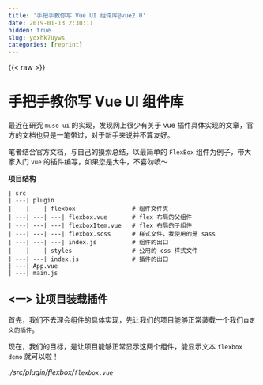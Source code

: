 ```yaml
---
title: '手把手教你写 Vue UI 组件库@vue2.0' 
date: 2019-01-13 2:30:11
hidden: true
slug: yqxhk7uyws
categories: [reprint]
---
```


{{< raw >}}

                    
<h1 id="articleHeader0">手把手教你写 Vue UI 组件库</h1>
<p>最近在研究 <code>muse-ui</code> 的实现，发现网上很少有关于 vue 插件具体实现的文章，官方的文档也只是一笔带过，对于新手来说并不算友好。</p>
<p>笔者结合官方文档，与自己的摸索总结，以最简单的 <code>FlexBox</code> 组件为例子，带大家入门 <code>vue</code> 的插件编写，如果您是大牛，不喜勿喷～</p>

<p><strong>项目结构</strong></p>
<div class="widget-codetool" style="display:none;">
      <div class="widget-codetool--inner">
      <span class="selectCode code-tool" data-toggle="tooltip" data-placement="top" title="" data-original-title="全选"></span>
      <span type="button" class="copyCode code-tool" data-toggle="tooltip" data-placement="top" data-clipboard-text="| src
| ---| plugin
| ---| ---| flexbox                # 组件文件夹
| ---| ---| ---| flexbox.vue       # flex 布局的父组件
| ---| ---| ---| flexboxItem.vue   # flex 布局的子组件
| ---| ---| ---| flexbox.scss      # 样式文件，我使用的是 sass
| ---| ---| ---| index.js          # 组件的出口
| ---| ---| styles                 # 公用的 css 样式文件
| ---| ---| index.js               # 插件的出口
| ---| App.vue
| ---| main.js" title="" data-original-title="复制"></span>
      <span type="button" class="saveToNote code-tool" data-toggle="tooltip" data-placement="top" title="" data-original-title="放进笔记"></span>
      </div>
      </div><pre class="bash hljs"><code class="bash">| src
| ---| plugin
| ---| ---| flexbox                <span class="hljs-comment"># 组件文件夹</span>
| ---| ---| ---| flexbox.vue       <span class="hljs-comment"># flex 布局的父组件</span>
| ---| ---| ---| flexboxItem.vue   <span class="hljs-comment"># flex 布局的子组件</span>
| ---| ---| ---| flexbox.scss      <span class="hljs-comment"># 样式文件，我使用的是 sass</span>
| ---| ---| ---| index.js          <span class="hljs-comment"># 组件的出口</span>
| ---| ---| styles                 <span class="hljs-comment"># 公用的 css 样式文件</span>
| ---| ---| index.js               <span class="hljs-comment"># 插件的出口</span>
| ---| App.vue
| ---| main.js</code></pre>

<h2 id="articleHeader1">&lt;一&gt; 让项目装载插件</h2>
<p>首先，我们不去理会组件的具体实现，先让我们的项目能够正常装载一个我们<code>自定义的插件</code>。</p>
<p>现在，我们的目标，是让项目能够正常显示这两个组件，能显示文本 <code>flexbox demo</code> 就可以啦！</p>
<p><em>./src/plugin/flexbox/<code>flexbox.vue</code></em></p>
<div class="widget-codetool" style="display:none;">
      <div class="widget-codetool--inner">
      <span class="selectCode code-tool" data-toggle="tooltip" data-placement="top" title="" data-original-title="全选"></span>
      <span type="button" class="copyCode code-tool" data-toggle="tooltip" data-placement="top" data-clipboard-text="<template>
  <div>flexbox demo</div>
</template>

<script>
export default {
    // 这是该组件的自定义名称，
    // 之后引用组件时就会用到这个名称。
    name: 'my-flexbox'
}
</script>" title="" data-original-title="复制"></span>
      <span type="button" class="saveToNote code-tool" data-toggle="tooltip" data-placement="top" title="" data-original-title="放进笔记"></span>
      </div>
      </div><pre class="xml hljs"><code class="html"><span class="hljs-tag">&lt;<span class="hljs-name">template</span>&gt;</span>
  <span class="hljs-tag">&lt;<span class="hljs-name">div</span>&gt;</span>flexbox demo<span class="hljs-tag">&lt;/<span class="hljs-name">div</span>&gt;</span>
<span class="hljs-tag">&lt;/<span class="hljs-name">template</span>&gt;</span>

<span class="hljs-tag">&lt;<span class="hljs-name">script</span>&gt;</span><span class="javascript">
<span class="hljs-keyword">export</span> <span class="hljs-keyword">default</span> {
    <span class="hljs-comment">// 这是该组件的自定义名称，</span>
    <span class="hljs-comment">// 之后引用组件时就会用到这个名称。</span>
    name: <span class="hljs-string">'my-flexbox'</span>
}
</span><span class="hljs-tag">&lt;/<span class="hljs-name">script</span>&gt;</span></code></pre>

<p><em>./src/plugin/flexbox/<code>flexboxItem.vue</code></em></p>
<div class="widget-codetool" style="display:none;">
      <div class="widget-codetool--inner">
      <span class="selectCode code-tool" data-toggle="tooltip" data-placement="top" title="" data-original-title="全选"></span>
      <span type="button" class="copyCode code-tool" data-toggle="tooltip" data-placement="top" data-clipboard-text="<template>
    <div>flexboxItem demo</div>
</template>

<script>
export default {
    name: 'my-flexbox-item'
}
</script>" title="" data-original-title="复制"></span>
      <span type="button" class="saveToNote code-tool" data-toggle="tooltip" data-placement="top" title="" data-original-title="放进笔记"></span>
      </div>
      </div><pre class="xml hljs"><code class="html"><span class="hljs-tag">&lt;<span class="hljs-name">template</span>&gt;</span>
    <span class="hljs-tag">&lt;<span class="hljs-name">div</span>&gt;</span>flexboxItem demo<span class="hljs-tag">&lt;/<span class="hljs-name">div</span>&gt;</span>
<span class="hljs-tag">&lt;/<span class="hljs-name">template</span>&gt;</span>

<span class="hljs-tag">&lt;<span class="hljs-name">script</span>&gt;</span><span class="javascript">
<span class="hljs-keyword">export</span> <span class="hljs-keyword">default</span> {
    <span class="hljs-attr">name</span>: <span class="hljs-string">'my-flexbox-item'</span>
}
</span><span class="hljs-tag">&lt;/<span class="hljs-name">script</span>&gt;</span></code></pre>

<p><em>./src/plugin/flexbox/<code>index.js</code></em></p>
<p>这是整个 <code>flexbox</code> 组件的出口文件。\<br>因为这个组件有两个子组件，所以我们将引入的 <code>default</code> 改名为该组件的名称。<code>{ default as flexbox }</code></p>
<div class="widget-codetool" style="display:none;">
      <div class="widget-codetool--inner">
      <span class="selectCode code-tool" data-toggle="tooltip" data-placement="top" title="" data-original-title="全选"></span>
      <span type="button" class="copyCode code-tool" data-toggle="tooltip" data-placement="top" data-clipboard-text="// 引用 scss 文件
import './flexbox.scss'  

// 引用组件
export { default as flexbox } from './flexbox.vue'
export { default as flexboxItem } from './flexboxItem.vue'" title="" data-original-title="复制"></span>
      <span type="button" class="saveToNote code-tool" data-toggle="tooltip" data-placement="top" title="" data-original-title="放进笔记"></span>
      </div>
      </div><pre class="javascript hljs"><code class="javascript"><span class="hljs-comment">// 引用 scss 文件</span>
<span class="hljs-keyword">import</span> <span class="hljs-string">'./flexbox.scss'</span>  

<span class="hljs-comment">// 引用组件</span>
<span class="hljs-keyword">export</span> { <span class="hljs-keyword">default</span> <span class="hljs-keyword">as</span> flexbox } <span class="hljs-keyword">from</span> <span class="hljs-string">'./flexbox.vue'</span>
<span class="hljs-keyword">export</span> { <span class="hljs-keyword">default</span> <span class="hljs-keyword">as</span> flexboxItem } <span class="hljs-keyword">from</span> <span class="hljs-string">'./flexboxItem.vue'</span></code></pre>

<p><em>./src/plugin/<code>index.js</code></em></p>
<p>现在，我们来到插件的出口文件。</p>
<div class="widget-codetool" style="display:none;">
      <div class="widget-codetool--inner">
      <span class="selectCode code-tool" data-toggle="tooltip" data-placement="top" title="" data-original-title="全选"></span>
      <span type="button" class="copyCode code-tool" data-toggle="tooltip" data-placement="top" data-clipboard-text="// ----- 1
import * as flexbox from './flexbox'

// ----- 2
const components = {
    ...flexbox
}

// ----- 3
const install = function (Vue, Option) {
    // ----- 4
     Object.keys(components).forEach((key) => {
        Vue.component(components[key].name, components[key])
    })
}

// ----- 5
export default {
    install
}" title="" data-original-title="复制"></span>
      <span type="button" class="saveToNote code-tool" data-toggle="tooltip" data-placement="top" title="" data-original-title="放进笔记"></span>
      </div>
      </div><pre class="javascript hljs"><code class="javascript"><span class="hljs-comment">// ----- 1</span>
<span class="hljs-keyword">import</span> * <span class="hljs-keyword">as</span> flexbox <span class="hljs-keyword">from</span> <span class="hljs-string">'./flexbox'</span>

<span class="hljs-comment">// ----- 2</span>
<span class="hljs-keyword">const</span> components = {
    ...flexbox
}

<span class="hljs-comment">// ----- 3</span>
<span class="hljs-keyword">const</span> install = <span class="hljs-function"><span class="hljs-keyword">function</span> (<span class="hljs-params">Vue, Option</span>) </span>{
    <span class="hljs-comment">// ----- 4</span>
     <span class="hljs-built_in">Object</span>.keys(components).forEach(<span class="hljs-function">(<span class="hljs-params">key</span>) =&gt;</span> {
        Vue.component(components[key].name, components[key])
    })
}

<span class="hljs-comment">// ----- 5</span>
<span class="hljs-keyword">export</span> <span class="hljs-keyword">default</span> {
    install
}</code></pre>
<ol>
<li><p>引入组件</p></li>
<li><p>定义 <code>components</code> 变量</p></li>
<li><p><strong>这里是重点</strong>，vue 为编写插件提供了一个 <code>install(Vue, Option)</code> 方法，该方法为 vue 添加全局功能；<br><br>该方法有两个参数，第一个是 <code>Vue</code>构造器，第二个是可选的参数；</p></li>
<li><p>使用 vue 的全局方法 <code>Vue.component(Name, Object)</code> 定义组件，第一个参数是组件名，第二参数是组件对象；</p></li>
<li><p>最后将组件默认导出。</p></li>
</ol>
<p><em>./src/<code>main.js</code></em></p>
<p>我们来到 <code>main.js</code>，在这里，我们将进行插件的最后配置啦。</p>
<p>使用 vue 的全局方法 <code>Vue.use(PluginName, Options)</code>，第一个参数是插件的名字，第二个是可选的参数。</p>
<div class="widget-codetool" style="display:none;">
      <div class="widget-codetool--inner">
      <span class="selectCode code-tool" data-toggle="tooltip" data-placement="top" title="" data-original-title="全选"></span>
      <span type="button" class="copyCode code-tool" data-toggle="tooltip" data-placement="top" data-clipboard-text="import plugin from './plugin'
Vue.use(plugin)" title="" data-original-title="复制"></span>
      <span type="button" class="saveToNote code-tool" data-toggle="tooltip" data-placement="top" title="" data-original-title="放进笔记"></span>
      </div>
      </div><pre class="javascript hljs"><code class="javascript"><span class="hljs-keyword">import</span> plugin <span class="hljs-keyword">from</span> <span class="hljs-string">'./plugin'</span>
Vue.use(plugin)</code></pre>

<p><em>./src/<code>App.vue</code></em></p>
<p>终于，我们可以在项目中引用我们定义的组件啦！</p>
<div class="widget-codetool" style="display:none;">
      <div class="widget-codetool--inner">
      <span class="selectCode code-tool" data-toggle="tooltip" data-placement="top" title="" data-original-title="全选"></span>
      <span type="button" class="copyCode code-tool" data-toggle="tooltip" data-placement="top" data-clipboard-text="<template>
    <my-flexbox></my-flexbox>
    <my-flexbox-item></my-flexbox-item>
</template>" title="" data-original-title="复制"></span>
      <span type="button" class="saveToNote code-tool" data-toggle="tooltip" data-placement="top" title="" data-original-title="放进笔记"></span>
      </div>
      </div><pre class="xml hljs"><code class="html"><span class="hljs-tag">&lt;<span class="hljs-name">template</span>&gt;</span>
    <span class="hljs-tag">&lt;<span class="hljs-name">my-flexbox</span>&gt;</span><span class="hljs-tag">&lt;/<span class="hljs-name">my-flexbox</span>&gt;</span>
    <span class="hljs-tag">&lt;<span class="hljs-name">my-flexbox-item</span>&gt;</span><span class="hljs-tag">&lt;/<span class="hljs-name">my-flexbox-item</span>&gt;</span>
<span class="hljs-tag">&lt;/<span class="hljs-name">template</span>&gt;</span></code></pre>

<h2 id="articleHeader2">&lt;二&gt; <code>Flexbox</code> 组件的实现</h2>
<p>组件的具体实现，就和平时自己写组件的方法是一样的了。</p>
<p>这里先贴出代码，我会将具体原理写在代码注释里面。</p>
<p><em>./src/plugin/flexbox/<code>flexbox.vue</code></em></p>
<div class="widget-codetool" style="display:none;">
      <div class="widget-codetool--inner">
      <span class="selectCode code-tool" data-toggle="tooltip" data-placement="top" title="" data-original-title="全选"></span>
      <span type="button" class="copyCode code-tool" data-toggle="tooltip" data-placement="top" data-clipboard-text="<template>
    <!-- 为组件绑定一个类，这个类的值通过计算属性来得出 -->
    <div class=&quot;my-flexbox&quot;
         :class=&quot;classObj&quot;>
        <!-- slot 用来装载子组件，my-flexbox-item -->
        <slot></slot>
    </div>
</template>

<script>
export default {
    name: 'my-flexbox',
    props: {
        // 子组件 my-flexbox-item 之间是否存在间隙，
        // 默认，8px 的间隙。
        gutter: {
            type: Number,
            default: 8
        },
        // 子组件的排列方式，水平，或垂直排列。
        orient: {
            type: String,
            default: 'horizontal'
        },
        justify: {
            type: String
        },
        align: {
            type: String
        },
        wrap: {
            type: String,
            default: 'nowrap'
        }
    },
    computed: {
        // 我们通过父级传递过来的参数，
        // 来判断该组件需要应用哪些样式
        // 如：<my-flexbox orient=&quot;vertical&quot; justify=&quot;flex-start&quot;></my-flexbox>
        classObj () {
            let classObj = {};

            // orient
            if (this.orient === 'vertical') classObj['flex-vertical'] = true;

            // wrap
            if (this.wrap === 'wrap') {
                classObj['flex-wrap'] = true
            } else {
                classObj['flex-nowrap'] = true
            }

            // justify
            switch (this.justify) {
                case 'flex-start':
                    classObj['justify-start'] = true;
                    break;
                case 'flex-end':
                    classObj['justify-end'] = true;
                    break;
                case 'center':
                    classObj['justify-center'] = true;
                    break;
                case 'space-between':
                    classObj['justify-space-between'] = true;
                    break;
                case 'space-around':
                    classObj['justify-space-around'] = true;
                    break
            };

            // align
            switch (this.align) {
                case 'flex-start':
                    classObj['align-start'] = true;
                    break;
                case 'flex-end':
                    classObj['align-end'] = true;
                    break;
                case 'center':
                    classObj['align-center'] = true;
                    break;
                case 'baseline':
                    classObj['align-baseline'] = true;
                    break;
                case 'stretch':
                    classObj['align-stretch'] = true;
                    break;
            };

            return classObj;
        }
    }
}
</script>" title="" data-original-title="复制"></span>
      <span type="button" class="saveToNote code-tool" data-toggle="tooltip" data-placement="top" title="" data-original-title="放进笔记"></span>
      </div>
      </div><pre class="xml hljs"><code class="html"><span class="hljs-tag">&lt;<span class="hljs-name">template</span>&gt;</span>
    <span class="hljs-comment">&lt;!-- 为组件绑定一个类，这个类的值通过计算属性来得出 --&gt;</span>
    <span class="hljs-tag">&lt;<span class="hljs-name">div</span> <span class="hljs-attr">class</span>=<span class="hljs-string">"my-flexbox"</span>
         <span class="hljs-attr">:class</span>=<span class="hljs-string">"classObj"</span>&gt;</span>
        <span class="hljs-comment">&lt;!-- slot 用来装载子组件，my-flexbox-item --&gt;</span>
        <span class="hljs-tag">&lt;<span class="hljs-name">slot</span>&gt;</span><span class="hljs-tag">&lt;/<span class="hljs-name">slot</span>&gt;</span>
    <span class="hljs-tag">&lt;/<span class="hljs-name">div</span>&gt;</span>
<span class="hljs-tag">&lt;/<span class="hljs-name">template</span>&gt;</span>

<span class="hljs-tag">&lt;<span class="hljs-name">script</span>&gt;</span><span class="javascript">
<span class="hljs-keyword">export</span> <span class="hljs-keyword">default</span> {
    <span class="hljs-attr">name</span>: <span class="hljs-string">'my-flexbox'</span>,
    <span class="hljs-attr">props</span>: {
        <span class="hljs-comment">// 子组件 my-flexbox-item 之间是否存在间隙，</span>
        <span class="hljs-comment">// 默认，8px 的间隙。</span>
        gutter: {
            <span class="hljs-attr">type</span>: <span class="hljs-built_in">Number</span>,
            <span class="hljs-attr">default</span>: <span class="hljs-number">8</span>
        },
        <span class="hljs-comment">// 子组件的排列方式，水平，或垂直排列。</span>
        orient: {
            <span class="hljs-attr">type</span>: <span class="hljs-built_in">String</span>,
            <span class="hljs-attr">default</span>: <span class="hljs-string">'horizontal'</span>
        },
        <span class="hljs-attr">justify</span>: {
            <span class="hljs-attr">type</span>: <span class="hljs-built_in">String</span>
        },
        <span class="hljs-attr">align</span>: {
            <span class="hljs-attr">type</span>: <span class="hljs-built_in">String</span>
        },
        <span class="hljs-attr">wrap</span>: {
            <span class="hljs-attr">type</span>: <span class="hljs-built_in">String</span>,
            <span class="hljs-attr">default</span>: <span class="hljs-string">'nowrap'</span>
        }
    },
    <span class="hljs-attr">computed</span>: {
        <span class="hljs-comment">// 我们通过父级传递过来的参数，</span>
        <span class="hljs-comment">// 来判断该组件需要应用哪些样式</span>
        <span class="hljs-comment">// 如：&lt;my-flexbox orient="vertical" justify="flex-start"&gt;&lt;/my-flexbox&gt;</span>
        classObj () {
            <span class="hljs-keyword">let</span> classObj = {};

            <span class="hljs-comment">// orient</span>
            <span class="hljs-keyword">if</span> (<span class="hljs-keyword">this</span>.orient === <span class="hljs-string">'vertical'</span>) classObj[<span class="hljs-string">'flex-vertical'</span>] = <span class="hljs-literal">true</span>;

            <span class="hljs-comment">// wrap</span>
            <span class="hljs-keyword">if</span> (<span class="hljs-keyword">this</span>.wrap === <span class="hljs-string">'wrap'</span>) {
                classObj[<span class="hljs-string">'flex-wrap'</span>] = <span class="hljs-literal">true</span>
            } <span class="hljs-keyword">else</span> {
                classObj[<span class="hljs-string">'flex-nowrap'</span>] = <span class="hljs-literal">true</span>
            }

            <span class="hljs-comment">// justify</span>
            <span class="hljs-keyword">switch</span> (<span class="hljs-keyword">this</span>.justify) {
                <span class="hljs-keyword">case</span> <span class="hljs-string">'flex-start'</span>:
                    classObj[<span class="hljs-string">'justify-start'</span>] = <span class="hljs-literal">true</span>;
                    <span class="hljs-keyword">break</span>;
                <span class="hljs-keyword">case</span> <span class="hljs-string">'flex-end'</span>:
                    classObj[<span class="hljs-string">'justify-end'</span>] = <span class="hljs-literal">true</span>;
                    <span class="hljs-keyword">break</span>;
                <span class="hljs-keyword">case</span> <span class="hljs-string">'center'</span>:
                    classObj[<span class="hljs-string">'justify-center'</span>] = <span class="hljs-literal">true</span>;
                    <span class="hljs-keyword">break</span>;
                <span class="hljs-keyword">case</span> <span class="hljs-string">'space-between'</span>:
                    classObj[<span class="hljs-string">'justify-space-between'</span>] = <span class="hljs-literal">true</span>;
                    <span class="hljs-keyword">break</span>;
                <span class="hljs-keyword">case</span> <span class="hljs-string">'space-around'</span>:
                    classObj[<span class="hljs-string">'justify-space-around'</span>] = <span class="hljs-literal">true</span>;
                    <span class="hljs-keyword">break</span>
            };

            <span class="hljs-comment">// align</span>
            <span class="hljs-keyword">switch</span> (<span class="hljs-keyword">this</span>.align) {
                <span class="hljs-keyword">case</span> <span class="hljs-string">'flex-start'</span>:
                    classObj[<span class="hljs-string">'align-start'</span>] = <span class="hljs-literal">true</span>;
                    <span class="hljs-keyword">break</span>;
                <span class="hljs-keyword">case</span> <span class="hljs-string">'flex-end'</span>:
                    classObj[<span class="hljs-string">'align-end'</span>] = <span class="hljs-literal">true</span>;
                    <span class="hljs-keyword">break</span>;
                <span class="hljs-keyword">case</span> <span class="hljs-string">'center'</span>:
                    classObj[<span class="hljs-string">'align-center'</span>] = <span class="hljs-literal">true</span>;
                    <span class="hljs-keyword">break</span>;
                <span class="hljs-keyword">case</span> <span class="hljs-string">'baseline'</span>:
                    classObj[<span class="hljs-string">'align-baseline'</span>] = <span class="hljs-literal">true</span>;
                    <span class="hljs-keyword">break</span>;
                <span class="hljs-keyword">case</span> <span class="hljs-string">'stretch'</span>:
                    classObj[<span class="hljs-string">'align-stretch'</span>] = <span class="hljs-literal">true</span>;
                    <span class="hljs-keyword">break</span>;
            };

            <span class="hljs-keyword">return</span> classObj;
        }
    }
}
</span><span class="hljs-tag">&lt;/<span class="hljs-name">script</span>&gt;</span></code></pre>

<p><em>./src/plugin/flexbox/<code>flexbox.scss</code></em></p>
<p><code>scss</code> 中定义需要使用到的样式</p>
<div class="widget-codetool" style="display:none;">
      <div class="widget-codetool--inner">
      <span class="selectCode code-tool" data-toggle="tooltip" data-placement="top" title="" data-original-title="全选"></span>
      <span type="button" class="copyCode code-tool" data-toggle="tooltip" data-placement="top" data-clipboard-text=".my-flexbox {
    width: 100%;
    display: flex;
}
.flex-vertical {
    flex-direction: column;
}
.flex-wrap {
    flex-wrap: wrap;
}
.flex-nowrap {
    flex-wrap: nowrap;
}

/* justify */
.justify-start {
    justify-content: flex-start
}
.justify-end {
    justify-content: flex-end
}
.justify-center {
    justify-content: center
}
.justify-space-between {
    justify-content: space-between
}
.justify-space-around {
    justify-content: space-around
}

/* align */
.align-start {
    align-items: flex-start
}
.align-end {
    align-items: flex-end
}
.align-center {
    align-items: center
}
.align-baseline {
    align-items: baseline
}
.align-stretch {
    align-items: stretch
}" title="" data-original-title="复制"></span>
      <span type="button" class="saveToNote code-tool" data-toggle="tooltip" data-placement="top" title="" data-original-title="放进笔记"></span>
      </div>
      </div><pre class="css hljs"><code class="css"><span class="hljs-selector-class">.my-flexbox</span> {
    <span class="hljs-attribute">width</span>: <span class="hljs-number">100%</span>;
    <span class="hljs-attribute">display</span>: flex;
}
<span class="hljs-selector-class">.flex-vertical</span> {
    <span class="hljs-attribute">flex-direction</span>: column;
}
<span class="hljs-selector-class">.flex-wrap</span> {
    <span class="hljs-attribute">flex-wrap</span>: wrap;
}
<span class="hljs-selector-class">.flex-nowrap</span> {
    <span class="hljs-attribute">flex-wrap</span>: nowrap;
}

<span class="hljs-comment">/* justify */</span>
<span class="hljs-selector-class">.justify-start</span> {
    <span class="hljs-attribute">justify-content</span>: flex-start
}
<span class="hljs-selector-class">.justify-end</span> {
    <span class="hljs-attribute">justify-content</span>: flex-end
}
<span class="hljs-selector-class">.justify-center</span> {
    <span class="hljs-attribute">justify-content</span>: center
}
<span class="hljs-selector-class">.justify-space-between</span> {
    <span class="hljs-attribute">justify-content</span>: space-between
}
<span class="hljs-selector-class">.justify-space-around</span> {
    <span class="hljs-attribute">justify-content</span>: space-around
}

<span class="hljs-comment">/* align */</span>
<span class="hljs-selector-class">.align-start</span> {
    <span class="hljs-attribute">align-items</span>: flex-start
}
<span class="hljs-selector-class">.align-end</span> {
    <span class="hljs-attribute">align-items</span>: flex-end
}
<span class="hljs-selector-class">.align-center</span> {
    <span class="hljs-attribute">align-items</span>: center
}
<span class="hljs-selector-class">.align-baseline</span> {
    <span class="hljs-attribute">align-items</span>: baseline
}
<span class="hljs-selector-class">.align-stretch</span> {
    <span class="hljs-attribute">align-items</span>: stretch
}</code></pre>

<p><em>./src/<code>App.vue</code></em></p>
<p>好了！我们可以在项目中用到这个组件了！</p>
<div class="widget-codetool" style="display:none;">
      <div class="widget-codetool--inner">
      <span class="selectCode code-tool" data-toggle="tooltip" data-placement="top" title="" data-original-title="全选"></span>
      <span type="button" class="copyCode code-tool" data-toggle="tooltip" data-placement="top" data-clipboard-text="<template>
    <div id=&quot;app&quot;>
        <my-flexbox>
            <p>demo</p>
            <p>demo</p>
        </my-flexbox>
    </div>
</template>" title="" data-original-title="复制"></span>
      <span type="button" class="saveToNote code-tool" data-toggle="tooltip" data-placement="top" title="" data-original-title="放进笔记"></span>
      </div>
      </div><pre class="xml hljs"><code class="html"><span class="hljs-tag">&lt;<span class="hljs-name">template</span>&gt;</span>
    <span class="hljs-tag">&lt;<span class="hljs-name">div</span> <span class="hljs-attr">id</span>=<span class="hljs-string">"app"</span>&gt;</span>
        <span class="hljs-tag">&lt;<span class="hljs-name">my-flexbox</span>&gt;</span>
            <span class="hljs-tag">&lt;<span class="hljs-name">p</span>&gt;</span>demo<span class="hljs-tag">&lt;/<span class="hljs-name">p</span>&gt;</span>
            <span class="hljs-tag">&lt;<span class="hljs-name">p</span>&gt;</span>demo<span class="hljs-tag">&lt;/<span class="hljs-name">p</span>&gt;</span>
        <span class="hljs-tag">&lt;/<span class="hljs-name">my-flexbox</span>&gt;</span>
    <span class="hljs-tag">&lt;/<span class="hljs-name">div</span>&gt;</span>
<span class="hljs-tag">&lt;/<span class="hljs-name">template</span>&gt;</span></code></pre>
<p>你也可以让他们垂直排列！</p>
<div class="widget-codetool" style="display:none;">
      <div class="widget-codetool--inner">
      <span class="selectCode code-tool" data-toggle="tooltip" data-placement="top" title="" data-original-title="全选"></span>
      <span type="button" class="copyCode code-tool" data-toggle="tooltip" data-placement="top" data-clipboard-text="<template>
    <div id=&quot;app&quot;>
        <my-flexbox orient=&quot;vertical&quot;>
            <p>demo</p>
            <p>demo</p>
        </my-flexbox>
    </div>
</template>" title="" data-original-title="复制"></span>
      <span type="button" class="saveToNote code-tool" data-toggle="tooltip" data-placement="top" title="" data-original-title="放进笔记"></span>
      </div>
      </div><pre class="xml hljs"><code class="html"><span class="hljs-tag">&lt;<span class="hljs-name">template</span>&gt;</span>
    <span class="hljs-tag">&lt;<span class="hljs-name">div</span> <span class="hljs-attr">id</span>=<span class="hljs-string">"app"</span>&gt;</span>
        <span class="hljs-tag">&lt;<span class="hljs-name">my-flexbox</span> <span class="hljs-attr">orient</span>=<span class="hljs-string">"vertical"</span>&gt;</span>
            <span class="hljs-tag">&lt;<span class="hljs-name">p</span>&gt;</span>demo<span class="hljs-tag">&lt;/<span class="hljs-name">p</span>&gt;</span>
            <span class="hljs-tag">&lt;<span class="hljs-name">p</span>&gt;</span>demo<span class="hljs-tag">&lt;/<span class="hljs-name">p</span>&gt;</span>
        <span class="hljs-tag">&lt;/<span class="hljs-name">my-flexbox</span>&gt;</span>
    <span class="hljs-tag">&lt;/<span class="hljs-name">div</span>&gt;</span>
<span class="hljs-tag">&lt;/<span class="hljs-name">template</span>&gt;</span></code></pre>

<h2 id="articleHeader3">&lt;三&gt; <code>FlexboxItem</code> 组件的实现</h2>
<p><code>flexbox-item</code> 组件和 <code>flexbox</code> 组件实现原理大同小异，直接贴代码了！</p>
<p><em>./src/plugin/flexbox/<code>flexbox.vue</code></em></p>
<div class="widget-codetool" style="display:none;">
      <div class="widget-codetool--inner">
      <span class="selectCode code-tool" data-toggle="tooltip" data-placement="top" title="" data-original-title="全选"></span>
      <span type="button" class="copyCode code-tool" data-toggle="tooltip" data-placement="top" data-clipboard-text="<template>
    <div class=&quot;my-flexbox-item&quot;
         :style=&quot;styleObj&quot;>
        <slot></slot>
    </div>
</template>

<script>
export default {
    name: 'my-flexbox-item',
    props: {
        grow: {
            type: [String, Number],
            default: 0
        },
        shrink: {
            type: [String, Number],
            default: 1
        },
        basis: {
            type: [String, Number],
            default: 'auto'
        },
        order: {
            type: [String, Number],
            default: 0
        }
    },
    computed: {
        styleObj () {
            let styleObj = {};

            // gutter
            let gutter = this.$parent.gutter,
                orient = this.$parent.orient;
            
            let marginName = orient === 'horizontal'?'marginLeft':'marginTop';
            styleObj[marginName] = gutter + 'px';

            // grow
            styleObj['flex-grow'] = this.grow;

            // shrink
            styleObj['flex-shrink'] = this.shrink;

            // basis
            styleObj['flex-basis'] = this.basis;

            // order
            styleObj['order'] = this.order;

            return styleObj;
        }
    }
}
</script>" title="" data-original-title="复制"></span>
      <span type="button" class="saveToNote code-tool" data-toggle="tooltip" data-placement="top" title="" data-original-title="放进笔记"></span>
      </div>
      </div><pre class="xml hljs"><code class="html"><span class="hljs-tag">&lt;<span class="hljs-name">template</span>&gt;</span>
    <span class="hljs-tag">&lt;<span class="hljs-name">div</span> <span class="hljs-attr">class</span>=<span class="hljs-string">"my-flexbox-item"</span>
         <span class="hljs-attr">:style</span>=<span class="hljs-string">"styleObj"</span>&gt;</span>
        <span class="hljs-tag">&lt;<span class="hljs-name">slot</span>&gt;</span><span class="hljs-tag">&lt;/<span class="hljs-name">slot</span>&gt;</span>
    <span class="hljs-tag">&lt;/<span class="hljs-name">div</span>&gt;</span>
<span class="hljs-tag">&lt;/<span class="hljs-name">template</span>&gt;</span>

<span class="hljs-tag">&lt;<span class="hljs-name">script</span>&gt;</span><span class="javascript">
<span class="hljs-keyword">export</span> <span class="hljs-keyword">default</span> {
    <span class="hljs-attr">name</span>: <span class="hljs-string">'my-flexbox-item'</span>,
    <span class="hljs-attr">props</span>: {
        <span class="hljs-attr">grow</span>: {
            <span class="hljs-attr">type</span>: [<span class="hljs-built_in">String</span>, <span class="hljs-built_in">Number</span>],
            <span class="hljs-attr">default</span>: <span class="hljs-number">0</span>
        },
        <span class="hljs-attr">shrink</span>: {
            <span class="hljs-attr">type</span>: [<span class="hljs-built_in">String</span>, <span class="hljs-built_in">Number</span>],
            <span class="hljs-attr">default</span>: <span class="hljs-number">1</span>
        },
        <span class="hljs-attr">basis</span>: {
            <span class="hljs-attr">type</span>: [<span class="hljs-built_in">String</span>, <span class="hljs-built_in">Number</span>],
            <span class="hljs-attr">default</span>: <span class="hljs-string">'auto'</span>
        },
        <span class="hljs-attr">order</span>: {
            <span class="hljs-attr">type</span>: [<span class="hljs-built_in">String</span>, <span class="hljs-built_in">Number</span>],
            <span class="hljs-attr">default</span>: <span class="hljs-number">0</span>
        }
    },
    <span class="hljs-attr">computed</span>: {
        styleObj () {
            <span class="hljs-keyword">let</span> styleObj = {};

            <span class="hljs-comment">// gutter</span>
            <span class="hljs-keyword">let</span> gutter = <span class="hljs-keyword">this</span>.$parent.gutter,
                orient = <span class="hljs-keyword">this</span>.$parent.orient;
            
            <span class="hljs-keyword">let</span> marginName = orient === <span class="hljs-string">'horizontal'</span>?<span class="hljs-string">'marginLeft'</span>:<span class="hljs-string">'marginTop'</span>;
            styleObj[marginName] = gutter + <span class="hljs-string">'px'</span>;

            <span class="hljs-comment">// grow</span>
            styleObj[<span class="hljs-string">'flex-grow'</span>] = <span class="hljs-keyword">this</span>.grow;

            <span class="hljs-comment">// shrink</span>
            styleObj[<span class="hljs-string">'flex-shrink'</span>] = <span class="hljs-keyword">this</span>.shrink;

            <span class="hljs-comment">// basis</span>
            styleObj[<span class="hljs-string">'flex-basis'</span>] = <span class="hljs-keyword">this</span>.basis;

            <span class="hljs-comment">// order</span>
            styleObj[<span class="hljs-string">'order'</span>] = <span class="hljs-keyword">this</span>.order;

            <span class="hljs-keyword">return</span> styleObj;
        }
    }
}
</span><span class="hljs-tag">&lt;/<span class="hljs-name">script</span>&gt;</span></code></pre>

<p><em>./src/<code>App.vue</code></em></p>
<div class="widget-codetool" style="display:none;">
      <div class="widget-codetool--inner">
      <span class="selectCode code-tool" data-toggle="tooltip" data-placement="top" title="" data-original-title="全选"></span>
      <span type="button" class="copyCode code-tool" data-toggle="tooltip" data-placement="top" data-clipboard-text="<template>
    <div id=&quot;app&quot;>
        <my-flexbox>
            <my-flexbox-item grow=&quot;1&quot;>
                demo
            </my-flexbox-item>
            <my-flexbox-item>
                demo
            </my-flexbox-item>
        </my-flexbox>
    </div>
</template>" title="" data-original-title="复制"></span>
      <span type="button" class="saveToNote code-tool" data-toggle="tooltip" data-placement="top" title="" data-original-title="放进笔记"></span>
      </div>
      </div><pre class="xml hljs"><code class="html"><span class="hljs-tag">&lt;<span class="hljs-name">template</span>&gt;</span>
    <span class="hljs-tag">&lt;<span class="hljs-name">div</span> <span class="hljs-attr">id</span>=<span class="hljs-string">"app"</span>&gt;</span>
        <span class="hljs-tag">&lt;<span class="hljs-name">my-flexbox</span>&gt;</span>
            <span class="hljs-tag">&lt;<span class="hljs-name">my-flexbox-item</span> <span class="hljs-attr">grow</span>=<span class="hljs-string">"1"</span>&gt;</span>
                demo
            <span class="hljs-tag">&lt;/<span class="hljs-name">my-flexbox-item</span>&gt;</span>
            <span class="hljs-tag">&lt;<span class="hljs-name">my-flexbox-item</span>&gt;</span>
                demo
            <span class="hljs-tag">&lt;/<span class="hljs-name">my-flexbox-item</span>&gt;</span>
        <span class="hljs-tag">&lt;/<span class="hljs-name">my-flexbox</span>&gt;</span>
    <span class="hljs-tag">&lt;/<span class="hljs-name">div</span>&gt;</span>
<span class="hljs-tag">&lt;/<span class="hljs-name">template</span>&gt;</span></code></pre>

<h2 id="articleHeader4">总结</h2>
<p>这只是 vue 中编写插件的其中一个方法，还有更多的，例如：</p>
<ol>
<li><p>使用 <code>Vue.directive(Name, [Define])</code>，自定义指令，添加全局资源，如 <code>vue-touch</code>。<a href="https://github.com/Musiky/Article/blob/master/Vue/Vue-advanced/customize.md" rel="nofollow noreferrer" target="_blank">可以看我总结的这篇文章</a></p></li>
<li><p>添加 Vue 实例方法，通过把它们添加到 Vue.prototype 上实现。</p></li>
<li><p>添加全局方法或者属性，如: <code>vue-element</code>。</p></li>
<li><p>一个库，提供自己的 API，同时提供上面提到的一个或多个功能，如 <code>vue-router</code>。</p></li>
</ol>
<p>本文的案例，只讲解了最简单的如何配置插件，意在帮助大家尽快上手。</p>
<p><em>觉得有帮助，就打赏打赏吧。</em></p>
<p><span class="img-wrap"><img data-src="/img/remote/1460000009662612?w=700&amp;h=950" src="https://static.alili.tech/img/remote/1460000009662612?w=700&amp;h=950" alt="img" title="img" style="cursor: pointer; display: inline;"></span></p>

                
{{< /raw >}}

# 版权声明
本文资源来源互联网，仅供学习研究使用，版权归该资源的合法拥有者所有，

本文仅用于学习、研究和交流目的。转载请注明出处、完整链接以及原作者。

原作者若认为本站侵犯了您的版权，请联系我们，我们会立即删除！

## 原文标题
手把手教你写 Vue UI 组件库@vue2.0

## 原文链接
[https://segmentfault.com/a/1190000009662609](https://segmentfault.com/a/1190000009662609)

